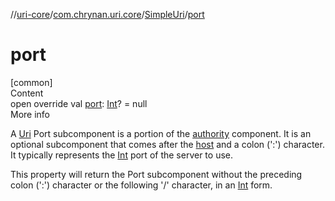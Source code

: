 //[uri-core](../../../index.md)/[com.chrynan.uri.core](../index.md)/[SimpleUri](index.md)/[port](port.md)



# port  
[common]  
Content  
open override val [port](port.md): [Int](https://kotlinlang.org/api/latest/jvm/stdlib/kotlin/-int/index.html)? = null  
More info  


A [Uri](../-uri/index.md) Port subcomponent is a portion of the [authority](index.md#%5Bcom.chrynan.uri.core%2FSimpleUri%2Fauthority%2F%23%2FPointingToDeclaration%2F%5D%2FProperties%2F-1849276396) component. It is an optional subcomponent that comes after the [host](host.md) and a colon (':') character. It typically represents the [Int](https://kotlinlang.org/api/latest/jvm/stdlib/kotlin/-int/index.html) port of the server to use.



This property will return the Port subcomponent without the preceding colon (':') character or the following '/' character, in an [Int](https://kotlinlang.org/api/latest/jvm/stdlib/kotlin/-int/index.html) form.

  



